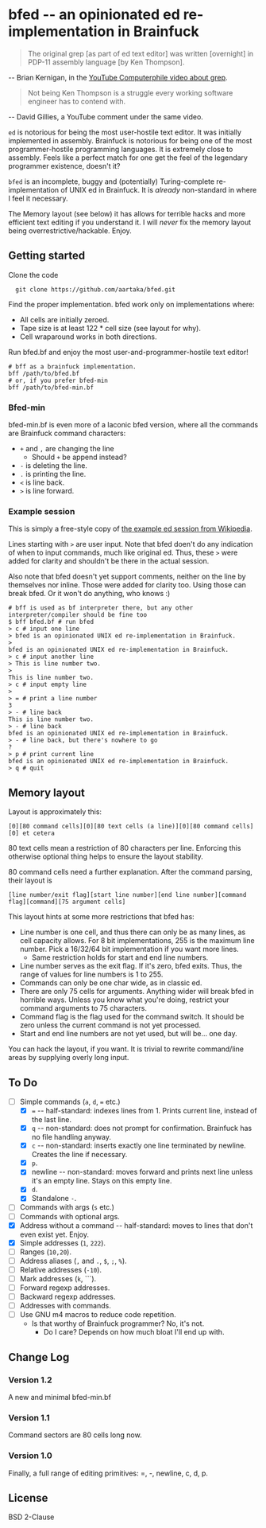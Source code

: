 # bfed -- an opinionated ed re-implementation in Brainfuck

> The original grep [as part of ed text editor] was written [overnight] in PDP-11 assembly language [by Ken Thompson].

-- Brian Kernigan, in the [YouTube Computerphile video about grep](https://www.youtube.com/watch?v=NTfOnGZUZDk).

> Not being Ken Thompson is a struggle every working software engineer has to contend with.

-- David Gillies, a YouTube comment under the same video.

`ed` is notorious for being the most user-hostile text editor. It was initially implemented in assembly. Brainfuck is notorious for being one of the most programmer-hostile programming languages. It is extremely close to assembly. Feels like a perfect match for one get the feel of the legendary programmer existence, doesn't it?

`bfed` is an incomplete, buggy and (potentially) Turing-complete re-implementation of UNIX ed in Brainfuck. It is *already* non-standard in where I feel it necessary.

The Memory layout (see below) it has allows for terrible hacks and more efficient text editing if you understand it. I will *never* fix the memory layout being overrestrictive/hackable. Enjoy.

## Getting started

Clone the code
```
  git clone https://github.com/aartaka/bfed.git
```

Find the proper implementation. bfed work only on implementations where:
- All cells are initially zeroed.
- Tape size is at least 122 * cell size (see layout for why).
- Cell wraparound works in both directions.

Run bfed.bf and enjoy the most user-and-programmer-hostile text editor!
```
# bff as a brainfuck implementation.
bff /path/to/bfed.bf
# or, if you prefer bfed-min
bff /path/to/bfed-min.bf
```

### Bfed-min

bfed-min.bf is even more of a laconic bfed version, where all the commands are Brainfuck command characters:
- `+` and `,` are changing the line
  - Should `+` be append instead?
- `-` is deleting the line.
- `.` is printing the line.
- `<` is line back.
- `>` is line forward.

### Example session

This is simply a free-style copy of [the example ed session from Wikipedia](https://en.wikipedia.org/wiki/Ed_(text_editor)#Example).

Lines starting with `>` are user input. Note that bfed doen't do any indication of when to input commands, much like original ed. Thus, these `>` were added for clarity and shouldn't be there in the actual session.

Also note that bfed doesn't yet support comments, neither on the line by themselves nor inline. Those were added for clarity too. Using those can break bfed. Or it won't do anything, who knows :)
```
# bff is used as bf interpreter there, but any other interpreter/compiler should be fine too
$ bff bfed.bf # run bfed
> c # input one line
> bfed is an opinionated UNIX ed re-implementation in Brainfuck.
>
bfed is an opinionated UNIX ed re-implementation in Brainfuck.
> c # input another line
> This is line number two.
>
This is line number two.
> c # input empty line
>
> = # print a line number
3
> - # line back
This is line number two.
> - # line back
bfed is an opinionated UNIX ed re-implementation in Brainfuck.
> - # line back, but there's nowhere to go
?
> p # print current line
bfed is an opinionated UNIX ed re-implementation in Brainfuck.
> q # quit
```

## Memory layout
Layout is approximately this:

```
[0][80 command cells][0][80 text cells (a line)][0][80 command cells][0] et cetera
```

80 text cells mean a restriction of 80 characters per line. Enforcing this otherwise optional thing helps to ensure the layout stability.

80 command cells need a further explanation. After the command parsing, their layout is

```
[line number/exit flag][start line number][end line number][command flag][command][75 argument cells]
```

This layout hints at some more restrictions that bfed has:

- Line number is one cell, and thus there can only be as many lines, as cell capacity allows. For 8 bit implementations, 255 is the maximum line number. Pick a 16/32/64 bit implementation if you want more lines.
  - Same restriction holds for start and end line numbers.
- Line number serves as the exit flag. If it's zero, bfed exits. Thus, the range of values for line numbers is 1 to 255.
- Commands can only be one char wide, as in classic ed.
- There are only 75 cells for arguments. Anything wider will break bfed in horrible ways. Unless you know what you're doing, restrict your command arguments to 75 characters.
- Command flag is the flag used for the command switch. It should be zero unless the current command is not yet processed.
- Start and end line numbers are not yet used, but will be... one day.

You can hack the layout, if you want. It is trivial to rewrite command/line areas by supplying overly long input.

## To Do
- [ ] Simple commands (`a`, `d`, `=` etc.)
  - [X] `=` -- half-standard: indexes lines from 1. Prints current line, instead of the last line.
  - [X] `q` -- non-standard: does not prompt for confirmation. Brainfuck has no file handling anyway.
  - [X] `c` -- non-standard: inserts exactly one line terminated by newline. Creates the line if necessary.
  - [X] `p`.
  - [X] newline -- non-standard: moves forward and prints next line unless it's an empty line. Stays on this empty line.
  - [X] `d`.
  - [X] Standalone `-`.
- [ ] Commands with args (`s` etc.)
- [ ] Commands with optional args.
- [X] Address without a command  -- half-standard: moves to lines that don't even exist yet. Enjoy.
- [X] Simple addresses (`1`, `222`).
- [ ] Ranges (`10,20`).
- [ ] Address aliases (`,` and `.`, `$`, `;`, `%`).
- [ ] Relative addresses (`-10`).
- [ ] Mark addresses (`k`, `\``).
- [ ] Forward regexp addresses.
- [ ] Backward regexp addresses.
- [ ] Addresses with commands.
- [ ] Use GNU m4 macros to reduce code repetition.
  - Is that worthy of Brainfuck programmer? No, it's not.
    - Do I care? Depends on how much bloat I'll end up with.

## Change Log
### Version 1.2
A new and minimal bfed-min.bf

### Version 1.1
Command sectors are 80 cells long now.

### Version 1.0
Finally, a full range of editing primitives: =, -, newline, c, d, p.

##  License
BSD 2-Clause
